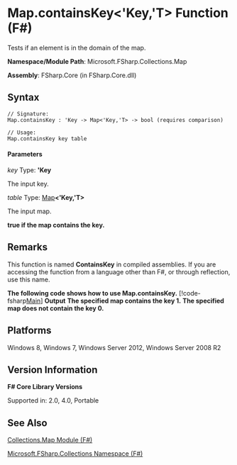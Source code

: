 # Map.containsKey<'Key,'T> Function (F#)

Tests if an element is in the domain of the map.

**Namespace/Module Path**: Microsoft.FSharp.Collections.Map

**Assembly**: FSharp.Core (in FSharp.Core.dll)


## Syntax

```
// Signature:
Map.containsKey : 'Key -> Map<'Key,'T> -> bool (requires comparison)

// Usage:
Map.containsKey key table
```

#### Parameters
*key*
Type: **'Key**


The input key.


*table*
Type: [Map](http://msdn.microsoft.com/en-us/library/975316ea-55e3-4987-9994-90897ad45664)**&lt;'Key,'T&gt;**


The input map.



**true if the map contains the key.**
## Remarks
This function is named **ContainsKey** in compiled assemblies. If you are accessing the function from a language other than F#, or through reflection, use this name.

**The following code shows how to use Map.containsKey.**
[!code-fsharp[Main](snippets/fsmaps/snippet3.fs)]
**Output**
**The specified map contains the key 1.**
**The specified map does not contain the key 0.**
## Platforms
Windows 8, Windows 7, Windows Server 2012, Windows Server 2008 R2


## Version Information
**F# Core Library Versions**

Supported in: 2.0, 4.0, Portable




## See Also
[Collections.Map Module &#40;F&#35;&#41;](Collections.Map+Module+%28FSharp%29.md)

[Microsoft.FSharp.Collections Namespace &#40;F&#35;&#41;](Microsoft.FSharp.Collections+Namespace+%28FSharp%29.md)

